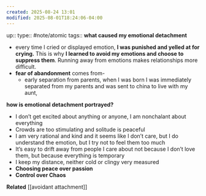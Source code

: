```yaml
---
created: 2025-08-24 13:01
modified: 2025-08-01T18:24:06-04:00
---
```

up::
type:: #note/atomic
tags::
**what caused my emotional detachment**
- every time I cried or displayed emotion, **I was punished and yelled at for crying.** This is why **I learned to avoid my emotions and choose to suppress them**. Running away from emotions makes relationships more difficult.
- **fear of abandonment** comes from-
	- early separation from parents, when I was born I was immediately separated from my parents and was sent to china to live with my aunt,

**how is emotional detachment portrayed?**
-  I don’t get excited about anything or anyone, I am nonchalant about everything
- Crowds are too stimulating and solitude is peaceful
- I am very rational and kind and it seems like I don’t care, but I do understand the emotion, but I try not to feel them too much
- It’s easy to drift away from people I care about not because I don’t love them, but because everything is temporary
- I keep my distance, neither cold or clingy very measured
- **Choosing peace over passion**
- **Control over Chaos**

**Related**
[[avoidant attachment]]
